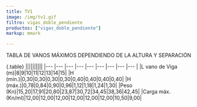 ```yaml
---
title: TV1
image: /img/tv1.gif
filtro: vigas_doble_pendiente
productos: ["vigas_doble_pendiente"]
markup: mmark

---
```



TABLA DE VANOS MÁXIMOS DEPENDIENDO DE LA ALTURA Y SEPARACIÓN

{.table}
||||||||||
|--- |--- |--- |--- |--- |--- |--- |--- |--- |
|L vano de Viga (m)|8|9|10|11|12|13|14|15|
|H (mín.)|0,30|0,30|0,30|0,30|0,40|0,40|0,40|0,40|
|H (máx.)|0,78|0,84|0,90|0,96|1,12|1,18|1,24|1,30|
|Peso (Kn)|15,20|17,91|20,80|23,87|30,72|34,45|38,36|42,45|
|Carga máx. (Kn/ml)|12,00|12,00|12,00|12,00|12,00|12,00|10,50|9,00|
